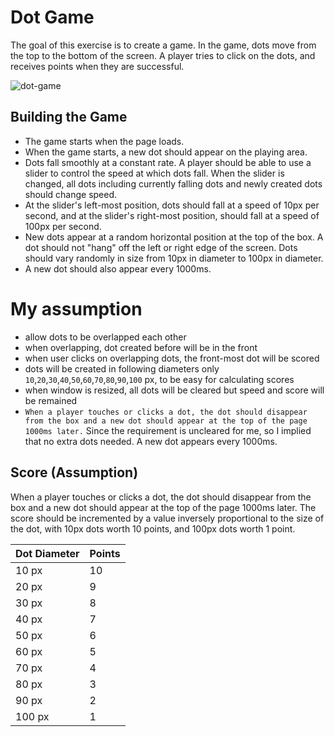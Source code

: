 # Dot Game

The goal of this exercise is to create a game. In the game, dots move from the top to the bottom of the screen. A player tries to click on the dots, and receives points when they are successful.

![dot-game](https://cdn.glitch.com/e874e279-3a76-4f32-aae0-288b2def7d0d%2Fdot-game-scoreboard_315x556.jpg?v=1629037628872)

## Building the Game

- The game starts when the page loads.
- When the game starts, a new dot should appear on the playing area.
- Dots fall smoothly at a constant rate. A player should be able to use a slider to control the speed at which dots fall. When the slider is changed, all dots including currently falling dots and newly created dots should change speed.
- At the slider's left-most position, dots should fall at a speed of 10px per second, and at the slider's right-most position, should fall at a speed of 100px per second.
- New dots appear at a random horizontal position at the top of the box. A dot should not "hang" off the left or right edge of the screen. Dots should vary randomly in size from 10px in diameter to 100px in diameter.
- A new dot should also appear every 1000ms.

# My assumption

- allow dots to be overlapped each other
- when overlapping, dot created before will be in the front
- when user clicks on overlapping dots, the front-most dot will be scored
- dots will be created in following diameters only `10`,`20`,`30`,`40`,`50`,`60`,`70`,`80`,`90`,`100` px, to be easy for calculating scores
- when window is resized, all dots will be cleared but speed and score will be remained
- `When a player touches or clicks a dot, the dot should disappear from the box and a new dot should appear at the top of the page 1000ms later.` Since the requirement is uncleared for me, so I implied that no extra dots needed. A new dot appears every 1000ms.

## Score (Assumption)

When a player touches or clicks a dot, the dot should disappear from the box and a new dot should appear at the top of the page 1000ms later. The score should be incremented by a value inversely proportional to the size of the dot, with 10px dots worth 10 points, and 100px dots worth 1 point.

| Dot Diameter | Points |
| ------------ | ------ |
| 10 px        | 10     |
| 20 px        | 9      |
| 30 px        | 8      |
| 40 px        | 7      |
| 50 px        | 6      |
| 60 px        | 5      |
| 70 px        | 4      |
| 80 px        | 3      |
| 90 px        | 2      |
| 100 px       | 1      |

